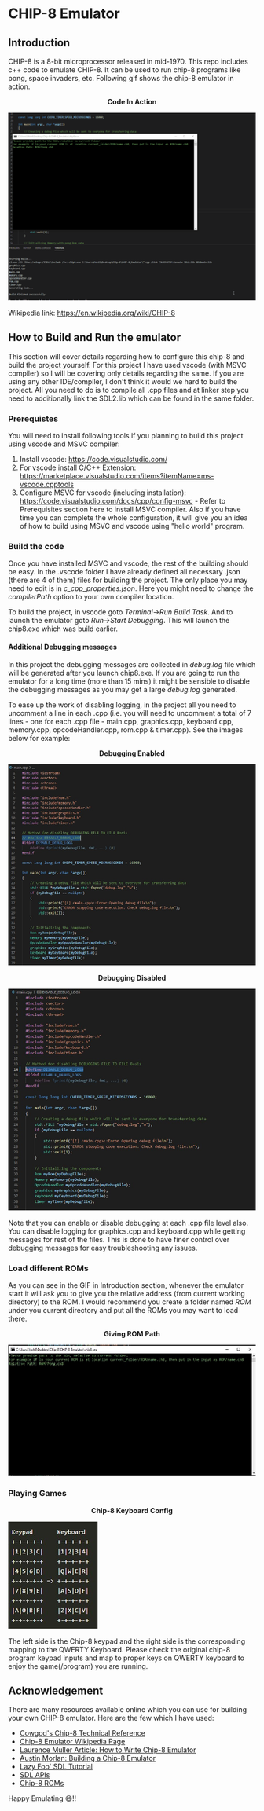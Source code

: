 # CHIP-8 Emulator

## Introduction
CHIP-8 is a 8-bit microprocessor released in mid-1970. This repo includes c++ code to emulate CHIP-8. It can be used to run chip-8 programs like pong, space invaders, etc. Following gif shows the chip-8 emulator in action.

<p align="center"><b>Code In Action</b></p>

![Code in Work](chip8.gif)

Wikipedia link: https://en.wikipedia.org/wiki/CHIP-8 

## How to Build and Run the emulator
This section will cover details regarding how to configure this chip-8 and build the project yourself. For this project I have used vscode (with MSVC compiler) so I will be covering only details regarding the same. If you are using any other IDE/compiler, I don't think it would we hard to build the project. All you need to do is to compile all .cpp files and at linker step you need to additionally link the SDL2.lib which can be found in the same folder.

### Prerequistes
You will need to install following tools if you planning to build this project using vscode and MSVC compiler:
1. Install vscode: https://code.visualstudio.com/ 
2. For vscode install C/C++ Extension: https://marketplace.visualstudio.com/items?itemName=ms-vscode.cpptools
3. Configure MSVC for vscode (including installation): https://code.visualstudio.com/docs/cpp/config-msvc - Refer to Prerequisites section here to install MSVC compiler. Also if you have time you can complete the whole configuration, it will give you an idea of how to build using MSVC and vscode using "hello world" program.

### Build the code
Once you have installed MSVC and vscode, the rest of the building should be easy. In the .vscode folder I have already defined all necessary .json (there are 4 of them) files for building the project. The only place you may need to edit is in *c_cpp_properties.json*. Here you might need to change the *compilerPath* option to your own compiler location.

To build the project, in vscode goto *Terminal->Run Build Task*. And to launch the emulator goto *Run->Start Debugging*. This will launch the chip8.exe which was build earlier.

#### Additional Debugging messages
In this project the debugging messages are collected in *debug.log* file which will be generated after you launch chip8.exe. If you are going to run the emulator for a long time (more than 15 mins) it might be sensible to disable the debugging messages as you may get a large *debug.log* generated.

To ease up the work of disabling logging, in the project all you need to uncomment a line in each .cpp (i.e. you will need to uncomment a total of 7 lines - one for each .cpp file - main.cpp, graphics.cpp, keyboard.cpp, memory.cpp, opcodeHandler.cpp, rom.cpp & timer.cpp). See the images below for example:

<p align="center"><b>Debugging Enabled</b></p>

![Debugging Enabled](Debugging_Enabled.jpg)

<p align="center"><b>Debugging Disabled</b></p>

![Debugging Disabled](Debugging_Disabled.jpg)

Note that you can enable or disable debugging at each .cpp file level also. You can disable logging for graphics.cpp and keyboard.cpp while getting messages for rest of the files. This is done to have finer control over debugging messages for easy troubleshooting any issues.

### Load different ROMs
As you can see in the GIF in Introduction section, whenever the emulator start it will ask you to give you the relative address (from current working directory) to the ROM. I would recommend you create a folder named *ROM* under you current directory and put all the ROMs you may want to load there.

<p align="center"><b>Giving ROM Path</b></p>

![Giving ROM Path](ROMPath.jpg)

### Playing Games
<p align="center"><b>Chip-8 Keyboard Config</b></p>

![Chip-8 Keyboard Config](keyboardConfig.jpg)

The left side is the Chip-8 keypad and the right side is the corresponding mapping to the QWERTY Keyboard. Please check the original chip-8 program keypad inputs and map to proper keys on QWERTY keyboard to enjoy the game(/program) you are running.
## Acknowledgement
There are many resources available online which you can use for building your own CHIP-8 emulator. Here are the few which I have used:
- [Cowgod's Chip-8 Technical Reference](http://devernay.free.fr/hacks/chip8/C8TECH10.HTM)
- [Chip-8 Emulator Wikipedia Page](https://en.wikipedia.org/wiki/CHIP-8#)
- [Laurence Muller Article: How to Write Chip-8 Emulator](http://www.multigesture.net/articles/how-to-write-an-emulator-chip-8-interpreter/)
- [Austin Morlan: Building a Chip-8 Emulator](https://austinmorlan.com/posts/chip8_emulator/)
- [Lazy Foo' SDL Tutorial](https://lazyfoo.net/tutorials/SDL/index.php)
- [SDL APIs](https://wiki.libsdl.org/APIByCategory)
- [Chip-8 ROMs](https://github.com/kripod/chip8-roms)

Happy Emulating :smile:!!
